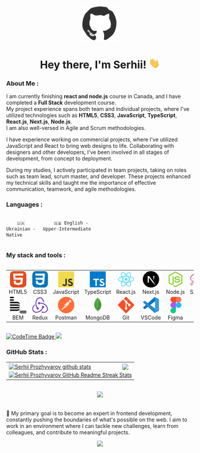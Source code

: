 <div id="header" align="center">

<img src="./assets/github.gif" width="100"/>

<h1>
Hey there, I'm Serhii!
<img src="./assets/giphy.gif" width="30px" alt="GIF">
</h1>

</div>
  
### About Me :
I am currently finishing **react and node.js** course in Canada, and I have completed a **Full Stack** development course.<br>
My project experience spans both team and individual projects, where I've utilized technologies such as **HTML5**, **CSS3**, **JavaScript**, **TypeScript**, **React.js**, **Next.js**, **Node.js**.<br>
I am also well-versed in Agile and Scrum methodologies.<br>

I have experience working on commercial projects, where I've utilized JavaScript and React to bring web designs to life. Collaborating with designers and other developers, I've been involved in all stages of development, from concept to deployment.

During my studies, I actively participated in team projects, taking on roles such as team lead, scrum master, and developer. These projects enhanced my technical skills and taught me the importance of effective communication, teamwork, and agile methodologies.

### Languages :

<div style="display: flex; align-items: flex-start; align: center">
<table  align="center">
  <tr>
    
        🇺🇦 Ukrainian - Native
        
  </tr>

  <tr>
    
        🇬🇧 English - Upper-Intermediate
        
  </tr>
</table>
</div>


### My stack and tools :

<div style="display: flex; align-items: flex-start; align: center">
<table align="center">
  <tr>
     <td align="center"  width="88">
         <img src="./images/01-html5.svg" alt="HTML5" width="44" height="44"/>
      <br>HTML5
    </td>
    <td align="center" width="88">
        <img src="./images/02-css3.svg" alt="CSS3" width="44" height="44"/>
      <br>CSS3
    </td>
<td align="center" width="88">
         <img src="./images/03-javascript.svg" alt="JS" width="44" height="44"/>
      <br>JavaScript
    </td>
    <td align="center" width="88">
        <img src="./images/04-typescript.svg" alt="TS" width="44" height="44"/>
      <br>TypeScript
    </td>
    <td align="center" width="88">
        <img src="./images/06-react.svg" alt="React" width="44" height="44"/>
      <br>React.js
    </td>
    <td align="center" width="88">
        <img src="./images/07-nextjs.svg" alt="Next.js" width="44" height="44"/>
      <br>Next.js
    </td>
    <td align="center" width="88">
      <img src="./images/08-nodejs.svg" alt="Node.js" width="44" height="44"/>
      <br>Node.js
    </td>
    <td align="center" width="88">
        <img src="./images/10-sass.svg" alt="Sass" width="44" height="44"/>
      <br>Sass
    </td>
  </tr>
    <td align="center" width="88"> 
        <img src="./images/11-bem.svg" alt="Bem" width="44" height="44"/>
      <br>BEM
    </td>
    <td align="center" width="88">
        <img src="./images/13-redux.svg" alt="Redux" width="44" height="44"/>
      <br>Redux
    </td>
      <td align="center" width="88">
        <img src="./images/14-postman.svg" alt="Postman" width="44" height="44"/>
      <br>Postman
    </td>
      </td>
      <td align="center" width="88">
        <img src="./images/15-mongodb.svg" alt="MongoDB" width="44" height="44"/>
      <br>MongoDB
     </td>
     <td align="center" width="88">
        <img src="./images/16-git.svg" alt="Git" width="44" height="44"/>
      <br>Git
    </td>
  <td align="center" width="88">
        <img src="./images/17-vscode.svg" alt="Visual Studio Code" width="44" height="44"/>
      <br>VSCode
     </td>
  <td align="center" width="88">
        <img src="./images/18-figma.svg" alt="Figma" width="44" height="44"/>
      <br>Figma
     </td>
</table>
</div>

<p align="left">
<a href="https://codetime.dev/ua/dashboard" target="_blank">
<img href="https://codetime.dev" alt="CodeTime Badge" src="https://img.shields.io/endpoint?style=social&color=222&url=https%3A%2F%2Fapi.codetime.dev%2Fshield%3Fid%3D25783%26project%3D%26in=0" height="20">
</a>
<a href="https://visitcount.itsvg.in">
  <img src="https://visitcount.itsvg.in/api?id=prozhyvarov&label=Profile%20Views&pretty=true" height="20"/>
</a>
</p>

### GitHub Stats :

<table align="center">
  <tr>
  <td>
   <a href="https://github.com/prozhyvarov/github-readme-stats"><img align="center" src="https://github-readme-stats.vercel.app/api?username=prozhyvarov&show_icons=true&include_all_commits=true&theme=buefy&hide_border=true" alt="Serhii Prozhyvarov github stats" /></a>
  </td>
  <td>
  <a href="https://github.com/prozhyvarov/github-readme-stats"><img align="center" src="https://github-readme-stats.vercel.app/api/top-langs/?username=prozhyvarov&layout=compact&theme=buefy&hide_border=true" /></a>
  </td>
  </tr>
  <tr>
  <td colspan=2 align="center">
  <a href="https://git.io/streak-stats"> <img src="http://github-readme-streak-stats.herokuapp.com?user=prozhyvarov&hide_border=true&background=f6f8fa&currStreakLabel=000000&date_format=j%20M%5B%20Y%5D" alt="Serhii Prozhyvarov GitHub Readme Streak Stats" /> </a>
  </td>
  </tr>
</table>

<br>

<div align="center">
<a href="https://u8views.com/github/prozhyvarov"><img src="https://u8views.com/api/v1/github/profiles/115661003/views/day-week-month-total-count.svg"></a>
</div>

<br>

🎯 My primary goal is to become an expert in frontend development, constantly pushing the boundaries of what's possible on the web. I aim to work in an environment where I can tackle new challenges, learn from colleagues, and contribute to meaningful projects.

<div align="center">
<a href="https://www.codewars.com/users/prozhyvarov"><img src="https://www.codewars.com/users/prozhyvarov/badges/small">
</div>
